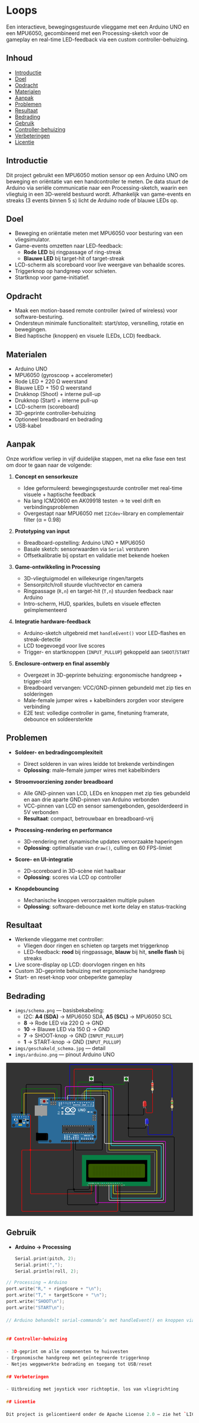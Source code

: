 # Loops

Een interactieve, bewegingsgestuurde vlieggame met een Arduino UNO en een MPU6050, gecombineerd met een Processing-sketch voor de gameplay en real-time LED-feedback via een custom controller-behuizing.

## Inhoud

- [Introductie](#introductie)  
- [Doel](#doel)  
- [Opdracht](#opdracht)  
- [Materialen](#materialen)  
- [Aanpak](#aanpak)  
- [Problemen](#problemen)  
- [Resultaat](#resultaat)  
- [Bedrading](#bedrading)  
- [Gebruik](#gebruik)  
- [Controller-behuizing](#controller-behuizing)  
- [Verbeteringen](#verbeteringen)  
- [Licentie](#licentie)

## Introductie

Dit project gebruikt een MPU6050 motion sensor op een Arduino UNO om beweging en oriëntatie van een handcontroller te meten. De data stuurt de Arduino via seriële communicatie naar een Processing-sketch, waarin een vliegtuig in een 3D-wereld bestuurd wordt. Afhankelijk van game-events en streaks (3 events binnen 5 s) licht de Arduino rode of blauwe LEDs op.

## Doel

- Beweging en oriëntatie meten met MPU6050 voor besturing van een vliegsimulator.  
- Game-events omzetten naar LED-feedback:  
  - **Rode LED** bij ringpassage of ring-streak  
  - **Blauwe LED** bij target-hit of target-streak  
- LCD-scherm als scoreboard voor live weergave van behaalde scores.  
- Triggerknop op handgreep voor schieten.  
- Startknop voor game-initiatief.  

## Opdracht

- Maak een motion-based remote controller (wired of wireless) voor software-besturing.  
- Ondersteun minimale functionaliteit: start/stop, versnelling, rotatie en bewegingen.  
- Bied haptische (knoppen) en visuele (LEDs, LCD) feedback.

## Materialen

- Arduino UNO  
- MPU6050 (gyroscoop + accelerometer)  
- Rode LED + 220 Ω weerstand  
- Blauwe LED + 150 Ω weerstand  
- Drukknop (Shoot) + interne pull-up  
- Drukknop (Start) + interne pull-up  
- LCD-scherm (scoreboard)  
- 3D-geprinte controller-behuizing  
- Optioneel breadboard en bedrading  
- USB-kabel  

## Aanpak

Onze workflow verliep in vijf duidelijke stappen, met na elke fase een test om door te gaan naar de volgende:

1. **Concept en sensorkeuze**  
   - Idee geformuleerd: bewegingsgestuurde controller met real-time visuele + haptische feedback  
   - Na lang ICM20600 en AK09918 testen → te veel drift en verbindingsproblemen  
   - Overgestapt naar MPU6050 met `I2Cdev`-library en complementair filter (α = 0.98)  

2. **Prototyping van input**  
   - Breadboard-opstelling: Arduino UNO + MPU6050  
   - Basale sketch: sensorwaarden via `Serial` versturen  
   - Offsetkalibratie bij opstart en validatie met bekende hoeken  

3. **Game-ontwikkeling in Processing**  
   - 3D-vliegtuigmodel en willekeurige ringen/targets  
   - Sensorpitch/roll stuurde vluchtvector en camera  
   - Ringpassage (`R,n`) en target-hit (`T,n`) stuurden feedback naar Arduino  
   - Intro-scherm, HUD, sparkles, bullets en visuele effecten geïmplementeerd  

4. **Integratie hardware-feedback**  
   - Arduino-sketch uitgebreid met `handleEvent()` voor LED-flashes en streak-detectie  
   - LCD toegevoegd voor live scores  
   - Trigger- en startknoppen (`INPUT_PULLUP`) gekoppeld aan `SHOOT`/`START`  

5. **Enclosure-ontwerp en final assembly**  
   - Overgezet in 3D-geprinte behuizing: ergonomische handgreep + trigger-slot  
   - Breadboard vervangen: VCC/GND-pinnen gebundeld met zip ties en solderingen  
   - Male-female jumper wires + kabelbinders zorgden voor stevigere verbinding  
   - E2E test: volledige controller in game, finetuning framerate, debounce en soldeersterkte  

## Problemen

- **Soldeer- en bedradingcomplexiteit**  
  - Direct solderen in van wires leidde tot brekende verbindingen  
  - **Oplossing**: male–female jumper wires met kabelbinders

- **Stroomvoorziening zonder breadboard**  
  - Alle GND-pinnen van LCD, LEDs en knoppen met zip ties gebundeld en aan drie aparte GND-pinnen van Arduino verbonden  
  - VCC-pinnen van LCD en sensor samengebonden, gesolderdeerd in 5V verbonden  
  - **Resultaat**: compact, betrouwbaar en breadboard-vrij  

- **Processing-rendering en performance**  
  - 3D-rendering met dynamische updates veroorzaakte haperingen  
  - **Oplossing**: optimalisatie van `draw()`, culling en 60 FPS-limiet  

- **Score- en UI-integratie**  
  - 2D-scoreboard in 3D-scène niet haalbaar  
  - **Oplossing**: scores via LCD op controller  

- **Knopdebouncing**  
  - Mechanische knoppen veroorzaakten multiple pulsen  
  - **Oplossing**: software-debounce met korte delay en status-tracking  

## Resultaat

- Werkende vlieggame met controller:  
  - Vliegen door ringen en schieten op targets met triggerknop  
  - LED-feedback: **rood** bij ringpassage, **blauw** bij hit, **snelle flash** bij streaks  
- Live score-display op LCD: doorvlogen ringen en hits  
- Custom 3D-geprinte behuizing met ergonomische handgreep  
- Start- en reset-knop voor onbeperkte gameplay  

## Bedrading

- `imgs/schema.png` — basisbekabeling:  
  - I2C: **A4 (SDA)** → MPU6050 SDA, **A5 (SCL)** → MPU6050 SCL  
  - **8** → Rode LED via 220 Ω → GND  
  - **10** → Blauwe LED via 150 Ω → GND  
  - **7** → SHOOT-knop → GND (`INPUT_PULLUP`)  
  - **1** → START-knop → GND (`INPUT_PULLUP`)  
- `imgs/geschakeld_schema.jpg` — detail  
- `imgs/arduino.png` — pinout Arduino UNO  

![Bedradingsschema](imgs/schema.png)

## Gebruik

- **Arduino → Processing**  
  ```cpp
  Serial.print(pitch, 2);
  Serial.print(",");
  Serial.println(roll, 2);

```cpp
// Processing → Arduino
port.write("R," + ringScore + "\n");
port.write("T," + targetScore + "\n");
port.write("SHOOT\n");
port.write("START\n");

// Arduino behandelt serial-commando’s met handleEvent() en knoppen via INPUT_PULLUP


## Controller-behuizing

- 3D-geprint om alle componenten te huisvesten  
- Ergonomische handgreep met geïntegreerde triggerknop  
- Netjes weggewerkte bedrading en toegang tot USB/reset  

## Verbeteringen

- Uitbreiding met joystick voor richtoptie, los van vliegrichting  

## Licentie

Dit project is gelicentieerd onder de Apache License 2.0 – zie het `LICENSE`-bestand voor details.  


